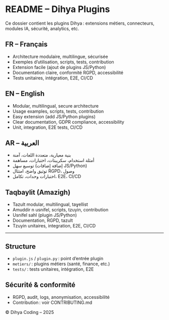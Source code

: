 # README – Dihya Plugins

Ce dossier contient les plugins Dihya : extensions métiers, connecteurs, modules IA, sécurité, analytics, etc.

## FR – Français
- Architecture modulaire, multilingue, sécurisée
- Exemples d’utilisation, scripts, tests, contribution
- Extension facile (ajout de plugins JS/Python)
- Documentation claire, conformité RGPD, accessibilité
- Tests unitaires, intégration, E2E, CI/CD

## EN – English
- Modular, multilingual, secure architecture
- Usage examples, scripts, tests, contribution
- Easy extension (add JS/Python plugins)
- Clear documentation, GDPR compliance, accessibility
- Unit, integration, E2E tests, CI/CD

## AR – العربية
- بنية معيارية، متعددة اللغات، آمنة
- أمثلة استخدام، سكريبتات، اختبارات، مساهمة
- توسيع سهل (إضافة إضافات JS/Python)
- توثيق واضح، امتثال RGPD، وصول
- اختبارات وحدات، تكامل، E2E، CI/CD

## Taqbaylit (Amazigh)
- Tazult modular, multilingual, taɣellist
- Amuddir n usnifel, scripts, tzuyin, contribution
- Usnifel sahl (plugin JS/Python)
- Documentation, RGPD, tazult
- Tzuyin unitaires, integration, E2E, CI/CD

---

## Structure
- `plugin.js` / `plugin.py` : point d’entrée plugin
- `metiers/` : plugins métiers (santé, finance, etc.)
- `tests/` : tests unitaires, intégration, E2E

## Sécurité & conformité
- RGPD, audit, logs, anonymisation, accessibilité
- Contribution : voir CONTRIBUTING.md

© Dihya Coding – 2025

